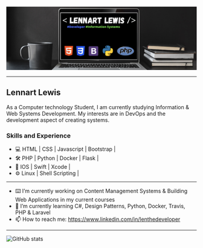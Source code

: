 ![Banner](./img/2.png)
___
## Lennart Lewis
As a Computer technology Student, I am currently studying Information & Web Systems Development. My interests are in DevOps and the development aspect of creating systems. 
### Skills and Experience

* 💻 HTML | CSS | Javascript | Bootstrap |
* 🛠 PHP | Python |  Docker | Flask |
* 📱 IOS | Swift | Xcode |
* ⚙️ Linux | Shell Scripting |
___
- ⌨️ I’m currently working on Content Management Systems & Building Web Applications in my current courses 
- 🌱 I’m currently learning C#, Design Patterns, Python, Docker, Travis, PHP & Laravel
- 📫 How to reach me: https://www.linkedin.com/in/lenthedeveloper
___
![GitHub stats](https://github-readme-stats.vercel.app/api?username=LenTheDev&show_icons=true&theme=chartreuse-dark)

